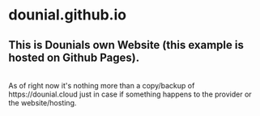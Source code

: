 # dounial.github.io
<h2>This is Dounials own Website (this example is hosted on Github Pages). </h2><br>
As of right now it's nothing more than a copy/backup of https://dounial.cloud just in case if something happens to the provider or the website/hosting.
